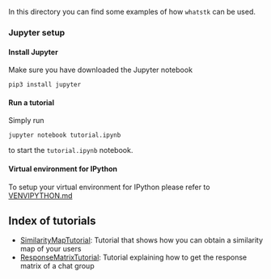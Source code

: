 In this directory you can find some examples of how `whatstk` can be used.

### Jupyter setup

#### Install Jupyter

Make sure you have downloaded the Jupyter notebook

`pip3 install jupyter`

#### Run a tutorial

Simply run

`jupyter notebook tutorial.ipynb`

to start the `tutorial.ipynb` notebook.

#### Virtual environment for IPython

To setup your virtual environment for IPython please refer to [VENVIPYTHON.md](VENVIPYTHON.md)


## Index of tutorials

- [SimilarityMapTutorial](SimilarityMapTutorial.ipynb): Tutorial that shows how you can obtain a similarity map of your users
- [ResponseMatrixTutorial](ResponseMatrixTutorial.ipynb): Tutorial explaining how to get the response matrix of a chat group


